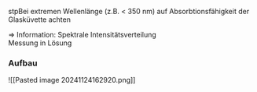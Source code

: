 stpBei extremen Wellenlänge (z.B. < 350 nm) auf Absorbtionsfähigkeit der Glasküvette achten
                                                  
=> Information: Spektrale Intensitätsverteilung                                                  
Messung in Lösung                                                  
                                                  
### Aufbau                                                  
![[Pasted image 20241124162920.png]]                                                  

